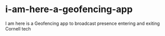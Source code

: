 i-am-here-a-geofencing-app
==========================

I am here is a Geofencing app to broadcast presence entering and exiting Cornell tech 
